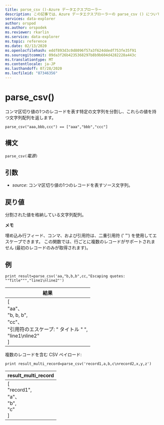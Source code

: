 ```yaml
---
title: parse_csv ()-Azure データエクスプローラー
description: この記事では、Azure データエクスプローラーの parse_csv () について説明します。
services: data-explorer
author: orspod
ms.author: orspodek
ms.reviewer: rkarlin
ms.service: data-explorer
ms.topic: reference
ms.date: 02/13/2020
ms.openlocfilehash: eddf893d3c0d8096f57a3f624ddedf753fe35f91
ms.sourcegitcommit: 09da3f26b4235368297b8b9b604d4282228a443c
ms.translationtype: MT
ms.contentlocale: ja-JP
ms.lasthandoff: 07/28/2020
ms.locfileid: "87346356"
---
```

# <a name="parse_csv"></a>parse_csv()

コンマ区切り値の1つのレコードを表す特定の文字列を分割し、これらの値を持つ文字列配列を返します。

```kusto
parse_csv("aaa,bbb,ccc") == ["aaa","bbb","ccc"]
```

## <a name="syntax"></a>構文

`parse_csv(`*電源*`)`

## <a name="arguments"></a>引数

* *source*: コンマ区切り値の1つのレコードを表すソース文字列。

## <a name="returns"></a>戻り値

分割された値を格納している文字列配列。

**メモ**

埋め込み行フィード、コンマ、および引用符は、二重引用符 (' "') を使用してエスケープできます。 この関数では、行ごとに複数のレコードがサポートされません (最初のレコードのみが取得されます)。

## <a name="examples"></a>例

<!-- csl: https://help.kusto.windows.net:443/Samples -->
```kusto
print result=parse_csv('aa,"b,b,b",cc,"Escaping quotes: ""Title""","line1\nline2"')
```

|結果|
|---|
|[<br>  "aa"、<br>  "b, b, b",<br>  "cc"、<br>  "引用符のエスケープ: \" タイトル \" ",<br>  "line1\nline2"<br>]|

複数のレコードを含む CSV ペイロード:

<!-- csl: https://help.kusto.windows.net:443/Samples -->
```kusto
print result_multi_record=parse_csv('record1,a,b,c\nrecord2,x,y,z')
```

|result_multi_record|
|---|
|[<br>  "record1",<br>  "a"、<br>  "b",<br>  "c"<br>]|
